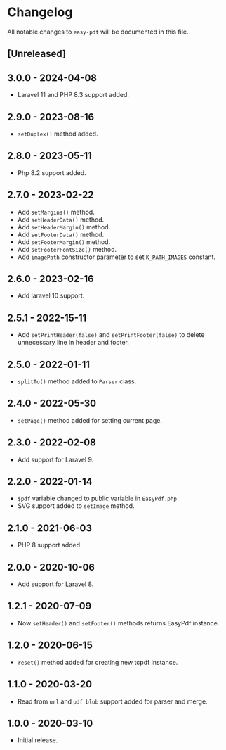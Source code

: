 # Changelog
All notable changes to `easy-pdf` will be documented in this file.

## [Unreleased]

## 3.0.0 - 2024-04-08
- Laravel 11 and PHP 8.3 support added.

## 2.9.0 - 2023-08-16
- `setDuplex()` method added.

## 2.8.0 - 2023-05-11
- Php 8.2 support added.

## 2.7.0 - 2023-02-22
- Add `setMargins()` method.
- Add `setHeaderData()` method.
- Add `setHeaderMargin()` method.
- Add `setFooterData()` method.
- Add `setFooterMargin()` method.
- Add `setFooterFontSize()` method.
- Add `imagePath` constructor parameter to set `K_PATH_IMAGES` constant.

## 2.6.0 - 2023-02-16
- Add laravel 10 support.

## 2.5.1 - 2022-15-11
- Add `setPrintHeader(false)` and `setPrintFooter(false)` to delete unnecessary line in header and footer.

## 2.5.0 - 2022-01-11
- `splitTo()` method added to `Parser` class.

## 2.4.0 - 2022-05-30
- `setPage()` method added for setting current page.

## 2.3.0 - 2022-02-08
- Add support for Laravel 9.

## 2.2.0 - 2022-01-14
- `$pdf` variable changed to public variable in `EasyPdf.php`
- SVG support added to `setImage` method.

## 2.1.0 - 2021-06-03
- PHP 8 support added.

## 2.0.0 - 2020-10-06
- Add support for Laravel 8.

## 1.2.1 - 2020-07-09
- Now `setHeader()` and `setFooter()` methods returns EasyPdf instance.

## 1.2.0 - 2020-06-15
- `reset()` method added for creating new tcpdf instance.

## 1.1.0 - 2020-03-20
- Read from `url` and `pdf blob` support added for parser and merge.

## 1.0.0 - 2020-03-10
- Initial release.
